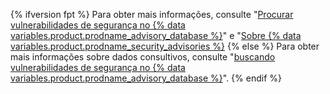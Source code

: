 {% ifversion fpt %}
Para obter mais informações, consulte "[Procurar vulnerabilidades de segurança no {% data variables.product.prodname_advisory_database %}](/code-security/supply-chain-security/browsing-security-vulnerabilities-in-the-github-advisory-database)" e "[Sobre {% data variables.product.prodname_security_advisories %}](/code-security/security-advisories/about-github-security-advisories)
{% else %}
Para obter mais informações sobre dados consultivos, consulte "<a href="/github/managing-security-vulnerabilities/browsing-security-vulnerabilities-in-the-github-advisory-database" class="dotcom-only">buscando vulnerabilidades de segurança no {% data variables.product.prodname_advisory_database %}</a>".
{% endif %}
